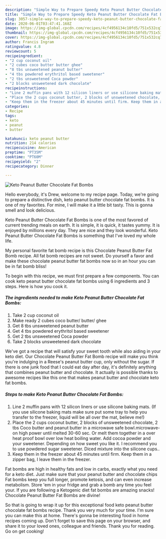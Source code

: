```yaml
---
description: "Simple Way to Prepare Speedy Keto Peanut Butter Chocolate Fat Bombs"
title: "Simple Way to Prepare Speedy Keto Peanut Butter Chocolate Fat Bombs"
slug: 3057-simple-way-to-prepare-speedy-keto-peanut-butter-chocolate-fat-bombs
date: 2020-06-01T03:47:41.168Z
image: https://img-global.cpcdn.com/recipes/4cf4956134c10fd5/751x532cq70/keto-peanut-butter-chocolate-fat-bombs-recipe-main-photo.jpg
thumbnail: https://img-global.cpcdn.com/recipes/4cf4956134c10fd5/751x532cq70/keto-peanut-butter-chocolate-fat-bombs-recipe-main-photo.jpg
cover: https://img-global.cpcdn.com/recipes/4cf4956134c10fd5/751x532cq70/keto-peanut-butter-chocolate-fat-bombs-recipe-main-photo.jpg
author: Francis Ingram
ratingvalue: 4.8
reviewcount: 5
recipeingredient:
- "2 cup coconut oil"
- "2 cubes coco butter butter ghee"
- "8 tbs unsweetened peanut butter"
- "4 tbs powdered erythritol based sweetener"
- "2 tbs unsweetened Coca powder"
- "2 blocks unsweetened dark chocolate"
recipeinstructions:
- "Line 2 muffin pans with 12 silicon liners or use silicone baking mats. (If you use silicone baking mats make sure put some tray to help you transfer to the freezer, liquid will be all over the mat, believe me!)"
- "Place the 2 cups coconut butter, 2 blocks of unsweetened chocolate, 2 tbs Coco butter and peanut butter in a microwave safe bowl.microwave-on high power until melted 30-60 sec. Or melt them together in a over heat proof bowl over low heat boiling water. Add cocoa powder and your sweetener. Depending on how sweet you like it. I recommend you to use powdered sugar sweetener. Diced mixture into the silicone cups.."
- "Keep them in the freezer about 45 minutes until firm. Keep them in a zipper bag, I leave them in the freezer."
categories:
- Recipe
tags:
- keto
- peanut
- butter

katakunci: keto peanut butter 
nutrition: 214 calories
recipecuisine: American
preptime: "PT35M"
cooktime: "PT60M"
recipeyield: "2"
recipecategory: Dinner

---
```



![Keto Peanut Butter Chocolate Fat Bombs](https://img-global.cpcdn.com/recipes/4cf4956134c10fd5/751x532cq70/keto-peanut-butter-chocolate-fat-bombs-recipe-main-photo.jpg)

Hello everybody, it's Drew, welcome to my recipe page. Today, we're going to prepare a distinctive dish, keto peanut butter chocolate fat bombs. It is one of my favorites. For mine, I will make it a little bit tasty. This is gonna smell and look delicious.

Keto Peanut Butter Chocolate Fat Bombs is one of the most favored of current trending meals on earth. It is simple, it is quick, it tastes yummy. It is enjoyed by millions every day. They are nice and they look wonderful. Keto Peanut Butter Chocolate Fat Bombs is something that I've loved my whole life.

My personal favorite fat bomb recipe is this Chocolate Peanut Butter Fat Bomb recipe. All fat bomb recipes are not sweet. Do yourself a favor and make these chocolate peanut butter fat bombs now so in an hour you can be in fat bomb bliss!


To begin with this recipe, we must first prepare a few components. You can cook keto peanut butter chocolate fat bombs using 6 ingredients and 3 steps. Here is how you cook it.

<!--inarticleads1-->

##### The ingredients needed to make Keto Peanut Butter Chocolate Fat Bombs:

1. Take 2 cup coconut oil
1. Make ready 2 cubes coco butter/ butter/ ghee
1. Get 8 tbs unsweetened peanut butter
1. Get 4 tbs powdered erythritol based sweetener
1. Get 2 tbs unsweetened Coca powder
1. Take 2 blocks unsweetened dark chocolate


We&#39;ve got a recipe that will satisfy your sweet tooth while also aiding in your keto diet. Our Chocolate Peanut Butter Fat Bomb recipe will make you think you&#39;re indulging in a Reese&#39;s peanut butter cup, only without the sugar. If there is one junk food that I could eat day after day, it&#39;s definitely anything that combines peanut butter and chocolate. It actually is possible thanks to awesome recipes like this one that makes peanut butter and chocolate keto fat bombs. 

<!--inarticleads2-->

##### Steps to make Keto Peanut Butter Chocolate Fat Bombs:

1. Line 2 muffin pans with 12 silicon liners or use silicone baking mats. (If you use silicone baking mats make sure put some tray to help you transfer to the freezer, liquid will be all over the mat, believe me!)
1. Place the 2 cups coconut butter, 2 blocks of unsweetened chocolate, 2 tbs Coco butter and peanut butter in a microwave safe bowl.microwave-on high power until melted 30-60 sec. Or melt them together in a over heat proof bowl over low heat boiling water. Add cocoa powder and your sweetener. Depending on how sweet you like it. I recommend you to use powdered sugar sweetener. Diced mixture into the silicone cups..
1. Keep them in the freezer about 45 minutes until firm. Keep them in a zipper bag, I leave them in the freezer.


Fat bombs are high in healthy fats and low in carbs, exactly what you need for a keto diet. Just make sure that your peanut butter and chocolate chips Fat bombs keep you full longer, promote ketosis, and can even increase metabolism. Store &#39;em in your fridge and grab a bomb any time you feel your. If you are following a Ketogenic diet fat bombs are amazing snacks! Chocolate Peanut Butter Fat Bombs are divine! 

So that is going to wrap it up for this exceptional food keto peanut butter chocolate fat bombs recipe. Thank you very much for your time. I'm sure you can make this at home. There's gonna be interesting food in home recipes coming up. Don't forget to save this page on your browser, and share it to your loved ones, colleague and friends. Thank you for reading. Go on get cooking!
